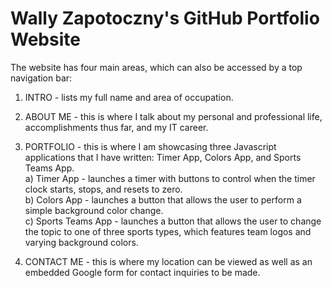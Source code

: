 # Wally Zapotoczny's GitHub Portfolio Website

The website has four main areas, which can also be accessed by a top navigation bar:

1) INTRO - lists my full name and area of occupation.

2) ABOUT ME - this is where I talk about my personal and professional life, accomplishments thus far, and my IT career.

3) PORTFOLIO - this is where I am showcasing three Javascript applications that I have written: Timer App, Colors App, and Sports Teams App. <br>
  a) Timer App - launches a timer with buttons to control when the timer clock starts, stops, and resets to zero. <br>
  b) Colors App - launches a button that allows the user to perform a simple background color change. <br>
  c) Sports Teams App - launches a button that allows the user to change the topic to one of three sports types, which features team logos and varying background colors. <br>  
4) CONTACT ME - this is where my location can be viewed as well as an embedded Google form for contact inquiries to be made.
</br>
